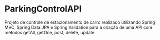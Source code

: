 # ParkingControlAPI
Projeto de controle de estacionamento de carro realizado utilizando Spring MVC, Spring Data JPA e Spring Validation para a criação de uma API com métodos getAll, getOne, post, delete, update
